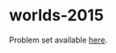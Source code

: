 # worlds-2015

Problem set available [here](https://icpc.baylor.edu/worldfinals/problems/icpc2015.pdf).
